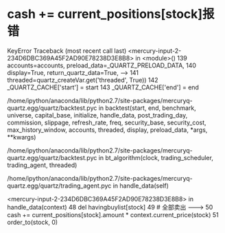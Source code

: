# cash += current_positions[stock]报错

KeyError                                  Traceback (most recent call last)
&lt;mercury-input-2-234D6DBC369A45F2AD90E78238D3E8B8&gt; in &lt;module&gt;()
    139                                             accounts=accounts, preload_data=_QUARTZ_PRELOAD_DATA,
    140                                             display=True, return_quartz_data=True,
--&gt; 141                                             threaded=quartz_createVar.get('threaded', True))
    142     _QUARTZ_CACHE['start'] = start
    143     _QUARTZ_CACHE['end'] = end

/home/ipython/anaconda/lib/python2.7/site-packages/mercuryq-quartz.egg/quartz/backtest.pyc in backtest(start, end, benchmark, universe, capital_base, initialize, handle_data, post_trading_day, commission, slippage, refresh_rate, freq, security_base, security_cost, max_history_window, accounts, threaded, display, preload_data, *args, **kwargs)

/home/ipython/anaconda/lib/python2.7/site-packages/mercuryq-quartz.egg/quartz/backtest.pyc in bt_algorithm(clock, trading_scheduler, trading_agent, threaded)

/home/ipython/anaconda/lib/python2.7/site-packages/mercuryq-quartz.egg/quartz/trading_agent.pyc in handle_data(self)

&lt;mercury-input-2-234D6DBC369A45F2AD90E78238D3E8B8&gt; in handle_data(context)
     48             del havingbuylist[stock]
     49               # 全部卖出
---&gt; 50             cash += current_positions[stock].amount * context.current_price(stock)
     51             order_to(stock, 0)